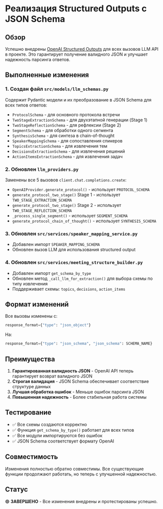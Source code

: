 # Реализация Structured Outputs с JSON Schema

## Обзор

Успешно внедрены [OpenAI Structured Outputs](https://platform.openai.com/docs/guides/structured-outputs) для всех вызовов LLM API в проекте. Это гарантирует получение валидного JSON и улучшает надежность парсинга ответов.

## Выполненные изменения

### 1. Создан файл `src/models/llm_schemas.py`

Содержит Pydantic модели и их преобразование в JSON Schema для всех типов ответов:

- `ProtocolSchema` - для основного протокола встречи
- `TwoStageExtractionSchema` - для двухэтапной генерации (Stage 1)
- `TwoStageReflectionSchema` - для рефлексии (Stage 2)
- `SegmentSchema` - для обработки одного сегмента
- `SynthesisSchema` - для синтеза в chain-of-thought
- `SpeakerMappingSchema` - для сопоставления спикеров
- `TopicsExtractionSchema` - для извлечения тем
- `DecisionsExtractionSchema` - для извлечения решений
- `ActionItemsExtractionSchema` - для извлечения задач

### 2. Обновлен `llm_providers.py`

Заменены все 5 вызовов `client.chat.completions.create`:

- `OpenAIProvider.generate_protocol()` - использует `PROTOCOL_SCHEMA`
- `generate_protocol_two_stage()` Stage 1 - использует `TWO_STAGE_EXTRACTION_SCHEMA`
- `generate_protocol_two_stage()` Stage 2 - использует `TWO_STAGE_REFLECTION_SCHEMA`
- `_process_single_segment()` - использует `SEGMENT_SCHEMA`
- `generate_protocol_chain_of_thought()` - использует `SYNTHESIS_SCHEMA`

### 3. Обновлен `src/services/speaker_mapping_service.py`

- Добавлен импорт `SPEAKER_MAPPING_SCHEMA`
- Обновлен вызов LLM для использования structured output

### 4. Обновлен `src/services/meeting_structure_builder.py`

- Добавлен импорт `get_schema_by_type`
- Обновлен метод `_call_llm_for_extraction()` для выбора схемы по типу извлечения
- Поддерживает схемы: `topics`, `decisions`, `action_items`

## Формат изменений

Все вызовы изменены с:
```python
response_format={"type": "json_object"}
```

На:
```python
response_format={"type": "json_schema", "json_schema": SCHEMA_NAME}
```

## Преимущества

1. **Гарантированная валидность JSON** - OpenAI API теперь гарантирует возврат валидного JSON
2. **Строгая валидация** - JSON Schema обеспечивает соответствие структуре данных
3. **Лучшая обработка ошибок** - Меньше ошибок парсинга JSON
4. **Повышенная надежность** - Более стабильная работа системы

## Тестирование

- ✅ Все схемы создаются корректно
- ✅ Функция `get_schema_by_type()` работает для всех типов
- ✅ Все модули импортируются без ошибок
- ✅ JSON Schema соответствует формату OpenAI

## Совместимость

Изменения полностью обратно совместимы. Все существующие функции продолжают работать, но теперь с улучшенной надежностью.

## Статус

🟢 **ЗАВЕРШЕНО** - Все изменения внедрены и протестированы успешно.
